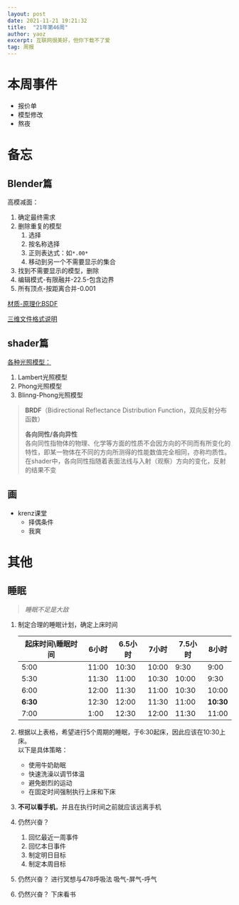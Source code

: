 ```yaml
---
layout: post
date: 2021-11-21 19:21:32
title:  "21年第46周"
author: yaoz
excerpt: 互联网很美好，但你下载不了爱
tag: 周报
---
```


# 本周事件

- 报价单
- 模型修改
- 熬夜

# 备忘

## Blender篇

高模减面：

1.  确定最终需求
2.  删除重复的模型
    1.  选择
    2.  按名称选择
    3.  正则表达式：如`*.00*`
    4.  移动到另一个不需要显示的集合
3.  找到不需要显示的模型，删除
4.  编辑模式-有限融并-22.5-包含边界
5.  所有顶点-按距离合并-0.001

[材质-原理化BSDF](https://docs.blender.org/manual/zh-hans/dev/render/shader_nodes/shader/principled.html)

[三维文件格式说明](https://www.bgteach.com/article/132)

## shader篇

[各种光照模型：](https://www.cnblogs.com/cxrs/category/446348.html)

1.  Lambert光照模型
2.  Phong光照模型
3.  Blinng-Phong光照模型

> **BRDF**（Bidirectional Reflectance Distribution Function，双向反射分布函数）  
>   
> **各向同性/各向异性**  
> 各向同性指物体的物理、化学等方面的性质不会因方向的不同而有所变化的特性，即某一物体在不同的方向所测得的性能数值完全相同，亦称均质性。  
> 在shader中，各向同性指随着表面法线与入射（观察）方向的变化，反射的结果不变

## 画

- krenz课堂
  - 择偶条件
  - 我爽

# 其他

## 睡眠

> *睡眠不足是大敌*

1.  制定合理的睡眠计划，确定上床时间

    |起床时间\\睡眠时间|6小时|6.5小时|7小时|7.5小时|**8小时**|
    |---|---|---|---|---|---|
    |5:00|11:00|10:30|10:00|9:30|9:00|
    |5:30|11:30|11:00|10:30|10:00|9:30|
    |6:00|12:00|11:30|11:00|10:30|10:00|
    |**6:30**|12:30|12:00|11:30|11:00|**10:30**|
    |7:00|1:00|12:30|12:00|11:30|11:00|

2.  根据以上表格，希望进行5个周期的睡眠，于6:30起床，因此应该在10:30上床。  
    以下是具体策略：
    - 使用牛奶助眠
    - 快速洗澡以调节体温
    - 避免剧烈的运动
    - 在固定时间强制执行上床和下床
3.  **不可以看手机**，并且在执行时间之前就应该远离手机
4.  仍然兴奋？
    1.  回忆最近一周事件
    2.  回忆本日事件
    3.  制定明日目标
    4.  制定本周目标
5.  仍然兴奋？
    进行冥想与478呼吸法
    吸气-屏气-呼气
6.  仍然兴奋？
    下床看书
